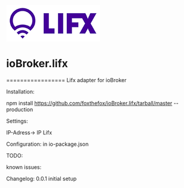 ![Logo](admin/lifx_logo.png)
# ioBroker.lifx
=================
Lifx adapter for ioBroker

Installation:

npm install https://github.com/foxthefox/ioBroker.lifx/tarball/master --production

Settings:

IP-Adress-> IP Lifx

Configuration:
in io-package.json

TODO:


known issues:


Changelog: 
0.0.1 initial setup
